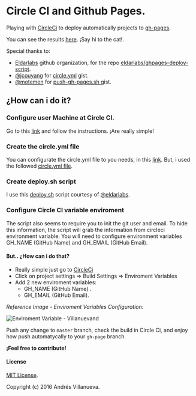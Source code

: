 # Circle CI and Github Pages.
Playing with [CircleCi](https://circleci.com) to deploy automatically projects to [gh-pages](https://pages.github.com/).

You can see the results [here](http://villanuevand.gihub.io/deployment-circleci-gh-pages/).
¡Say hi to the cat!.

Special thanks to:
* [Eldarlabs](https://github.com/eldarlabs) github organization, for the repo [eldarlabs/ghpages-deploy-script](https://github.com/eldarlabs/ghpages-deploy-script).
* [@jcouyang](https://github.com/jcouyang) for  [circle.yml](https://gist.github.com/jcouyang/81ae59d10c15572c79d8) gist.
* [@motemen](https://github.com/motemen) for [push-gh-pages.sh
](https://gist.github.com/motemen/8595451) gist.

## ¿How can i do it?

### Configure user Machine at Circle CI.
Go to this [link](https://circleci.com/docs/github-security-ssh-keys/#machine-user-keys) and follow the instructions. ¡Are really simple!

### Create the circle.yml file
You can configurate the circle.yml file to you needs, in this [link](https://circleci.com/docs/configuration/). But, i used the followed [circle.yml file](https://github.com/eldarlabs/ghpages-deploy-script/blob/master/circle.yml).

### Create deploy.sh script
I use this [deploy.sh](https://github.com/eldarlabs/ghpages-deploy-script/blob/master/scripts/deploy-ghpages.sh) script courtesy of [@eldarlabs](https://github.com/eldarlabs).

### Configure Circle CI variable enviroment
The script also seems to require you to init the git user and email. To hide this information, the script will grab the information from circleci environment variable. You will need to configure environment variables GH_NAME (GitHub Name) and GH_EMAIL (GitHub Email).
#### But.. ¿How can i do that?
* Really simple just go to [CircleCi](https://circleci.com)
* Click on project settings => Build Settings => Enviroment Variables
* Add 2 new enviroment variables:
    * GH_NAME (GitHub Name) .
    * GH_EMAIL (GitHub Email).

_Reference Image - Enviroment Variables Configuration:_

![Enviroment Variable - Villanuevand](http://drive.google.com/uc?export=view&id=0ByoQ8u8IrvxGZ0hXRkxFeFlKRDQ)


Push any change to `master` branch, check the build in Circle Ci, and enjoy how push automatycally to your `gh-page` branch.

**¡Feel free to contribute!**

#### License
[MIT License](https://raw.githubusercontent.com/Villanuevand/deployment-circleci-gh-pages/master/LICENSE).

Copyright (c) 2016 Andrés Villanueva.

